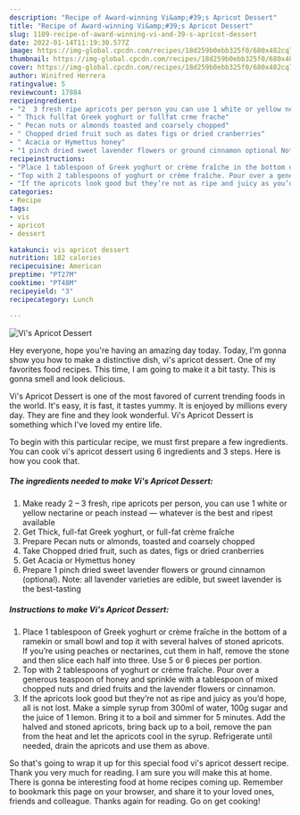 ```yaml
---
description: "Recipe of Award-winning Vi&amp;#39;s Apricot Dessert"
title: "Recipe of Award-winning Vi&amp;#39;s Apricot Dessert"
slug: 1109-recipe-of-award-winning-vi-and-39-s-apricot-dessert
date: 2022-01-14T11:19:30.577Z
image: https://img-global.cpcdn.com/recipes/18d259b0ebb325f0/680x482cq70/vis-apricot-dessert-recipe-main-photo.jpg
thumbnail: https://img-global.cpcdn.com/recipes/18d259b0ebb325f0/680x482cq70/vis-apricot-dessert-recipe-main-photo.jpg
cover: https://img-global.cpcdn.com/recipes/18d259b0ebb325f0/680x482cq70/vis-apricot-dessert-recipe-main-photo.jpg
author: Winifred Herrera
ratingvalue: 5
reviewcount: 17884
recipeingredient:
- "2  3 fresh ripe apricots per person you can use 1 white or yellow nectarine or peach instead  whatever is the best and ripest available"
- " Thick fullfat Greek yoghurt or fullfat crme frache"
- " Pecan nuts or almonds toasted and coarsely chopped"
- " Chopped dried fruit such as dates figs or dried cranberries"
- " Acacia or Hymettus honey"
- "1 pinch dried sweet lavender flowers or ground cinnamon optional Note all lavender varieties are edible but sweet lavender is the besttasting"
recipeinstructions:
- "Place 1 tablespoon of Greek yoghurt or crème fraîche in the bottom of a ramekin or small bowl and top it with several halves of stoned apricots. If you’re using peaches or nectarines, cut them in half, remove the stone and then slice each half into three. Use 5 or 6 pieces per portion."
- "Top with 2 tablespoons of yoghurt or crème fraîche. Pour over a generous teaspoon of honey and sprinkle with a tablespoon of mixed chopped nuts and dried fruits and the lavender flowers or cinnamon."
- "If the apricots look good but they’re not as ripe and juicy as you’d hope, all is not lost. Make a simple syrup from 300ml of water, 100g sugar and the juice of 1 lemon. Bring it to a boil and simmer for 5 minutes. Add the halved and stoned apricots, bring back up to a boil, remove the pan from the heat and let the apricots cool in the syrup. Refrigerate until needed, drain the apricots and use them as above."
categories:
- Recipe
tags:
- vis
- apricot
- dessert

katakunci: vis apricot dessert 
nutrition: 182 calories
recipecuisine: American
preptime: "PT27M"
cooktime: "PT48M"
recipeyield: "3"
recipecategory: Lunch

---
```



![Vi&#39;s Apricot Dessert](https://img-global.cpcdn.com/recipes/18d259b0ebb325f0/680x482cq70/vis-apricot-dessert-recipe-main-photo.jpg)

Hey everyone, hope you're having an amazing day today. Today, I'm gonna show you how to make a distinctive dish, vi&#39;s apricot dessert. One of my favorites food recipes. This time, I am going to make it a bit tasty. This is gonna smell and look delicious.



Vi&#39;s Apricot Dessert is one of the most favored of current trending foods in the world. It's easy, it is fast, it tastes yummy. It is enjoyed by millions every day. They are fine and they look wonderful. Vi&#39;s Apricot Dessert is something which I've loved my entire life.


To begin with this particular recipe, we must first prepare a few ingredients. You can cook vi&#39;s apricot dessert using 6 ingredients and 3 steps. Here is how you cook that.

<!--inarticleads1-->

##### The ingredients needed to make Vi&#39;s Apricot Dessert:

1. Make ready 2 – 3 fresh, ripe apricots per person, you can use 1 white or yellow nectarine or peach instead­ — whatever is the best and ripest available
1. Get  Thick, full-fat Greek yoghurt, or full-fat crème fraîche
1. Prepare  Pecan nuts or almonds, toasted and coarsely chopped
1. Take  Chopped dried fruit, such as dates, figs or dried cranberries
1. Get  Acacia or Hymettus honey
1. Prepare 1 pinch dried sweet lavender flowers or ground cinnamon (optional). Note: all lavender varieties are edible, but sweet lavender is the best-tasting




<!--inarticleads2-->

##### Instructions to make Vi&#39;s Apricot Dessert:

1. Place 1 tablespoon of Greek yoghurt or crème fraîche in the bottom of a ramekin or small bowl and top it with several halves of stoned apricots. If you’re using peaches or nectarines, cut them in half, remove the stone and then slice each half into three. Use 5 or 6 pieces per portion.
1. Top with 2 tablespoons of yoghurt or crème fraîche. Pour over a generous teaspoon of honey and sprinkle with a tablespoon of mixed chopped nuts and dried fruits and the lavender flowers or cinnamon.
1. If the apricots look good but they’re not as ripe and juicy as you’d hope, all is not lost. Make a simple syrup from 300ml of water, 100g sugar and the juice of 1 lemon. Bring it to a boil and simmer for 5 minutes. Add the halved and stoned apricots, bring back up to a boil, remove the pan from the heat and let the apricots cool in the syrup. Refrigerate until needed, drain the apricots and use them as above.




So that's going to wrap it up for this special food vi&#39;s apricot dessert recipe. Thank you very much for reading. I am sure you will make this at home. There is gonna be interesting food at home recipes coming up. Remember to bookmark this page on your browser, and share it to your loved ones, friends and colleague. Thanks again for reading. Go on get cooking!
